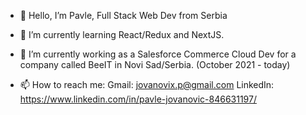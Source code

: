 - 👋 Hello, I’m Pavle, Full Stack Web Dev from Serbia
- 🌱 I’m currently learning React/Redux and NextJS.
- 🏢 I’m currently working as a Salesforce Commerce Cloud Dev for a company called BeeIT in Novi Sad/Serbia. (October 2021 - today)

- 📫 How to reach me:
  Gmail: jovanovix.p@gmail.com
  LinkedIn: https://www.linkedin.com/in/pavle-jovanovic-846631197/
